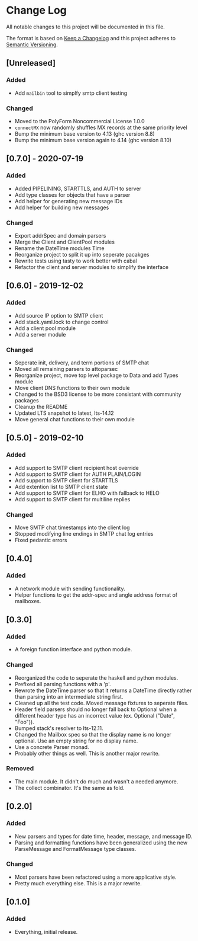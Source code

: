 # Change Log
All notable changes to this project will be documented in this file.

The format is based on [Keep a Changelog](http://keepachangelog.com/)
and this project adheres to [Semantic Versioning](http://semver.org/).

## [Unreleased]
### Added
- Add `mailbin` tool to simplfy smtp client testing
### Changed
- Moved to the PolyForm Noncommercial License 1.0.0
- `connectMX` now randomly shuffles MX records at the same priority level
- Bump the minimum base version to 4.13 (ghc version 8.8)
- Bump the minimum base version again to 4.14 (ghc version 8.10)

## [0.7.0] - 2020-07-19
### Added
- Added PIPELINING, STARTTLS, and AUTH to server
- Add type classes for objects that have a parser
- Add helper for generating new message IDs
- Add helper for building new messages
### Changed
- Export addrSpec and domain parsers
- Merge the Client and ClientPool modules
- Rename the DateTime modules Time
- Reorganize project to split it up into seperate pacakges
- Rewrite tests using tasty to work better with cabal
- Refactor the client and server modules to simplify the interface

## [0.6.0] - 2019-12-02
### Added
- Add source IP option to SMTP client
- Add stack.yaml.lock to change control
- Add a client pool module
- Add a server module
### Changed
- Seperate init, delivery, and term portions of SMTP chat
- Moved all remaining parsers to attoparsec
- Reorganize project, move top level package to Data and add Types module
- Move client DNS functions to their own module
- Changed to the BSD3 license to be more consistant with community packages
- Cleanup the README
- Updated LTS snapshot to latest, lts-14.12
- Move general chat functions to their own module

## [0.5.0] - 2019-02-10
### Added
- Add support to SMTP client recipient host override
- Add support to SMTP client for AUTH PLAIN/LOGIN
- Add support to SMTP client for STARTTLS
- Add extention list to SMTP client state
- Add support to SMTP client for ELHO with fallback to HELO
- Add support to SMTP client for multiline replies
### Changed
- Move SMTP chat timestamps into the client log
- Stopped modifying line endings in SMTP chat log entries
- Fixed pedantic errors

## [0.4.0]
### Added
- A network module with sending functionality.
- Helper functions to get the addr-spec and angle address format of mailboxes.

## [0.3.0]
### Added
- A foreign function interface and python module.
### Changed
- Reorganized the code to seperate the haskell and python modules.
- Prefixed all parsing functions with a 'p'.
- Rewrote the DateTime parser so that it returns a DateTime directly rather
  than parsing into an intermediate string first.
- Cleaned up all the test code. Moved message fixtures to seperate files.
- Header field parsers should no longer fall back to Optional when a different
  header type has an incorrect value (ex. Optional ("Date", "Foo")).
- Bumped stack's resolver to lts-12.11.
- Changed the Mailbox spec so that the display name is no longer optional. Use
  an empty string for no display name.
- Use a concrete Parser monad.
- Probably other things as well. This is another major rewrite.
### Removed
- The main module. It didn't do much and wasn't a needed anymore.
- The collect combinator. It's the same as fold.

## [0.2.0]
### Added
- New parsers and types for date time, header, message, and message ID.
- Parsing and formatting functions have been generalized using the new
  ParseMessage and FormatMessage type classes.
### Changed
- Most parsers have been refactored using a more applicative style.
- Pretty much everything else. This is a major rewrite.

## [0.1.0]
### Added
- Everything, initial release.
